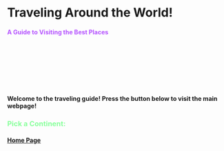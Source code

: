  <html> 
 <head>
  
<meta name="description" content="World Traveling">
<meta name="keywords" content="HTML/CSS, Google Code In, Traveling">
<meta name="author" content="Krushi Shah">
<meta charset="UTF-8">
<link rel="stylesheet" href="style.css">
<link rel="robots.txt" href="robots.txt">

<meta name="robots" content="noindex, nofollow">

<style> 
	

	img{
		display: block;
  		margin-left: auto;
		margin-right: auto;
	}
	
	.title2{
		 color:#8aff9d;
	}
	
</style>
 </head> 
 
 <body class="body"> 
 
 <h1 class = "title">  Traveling Around the World!  </h1> 
 <h4> <font color="#b554ff"> A Guide to Visiting the Best Places </font> </h4> 
<marquee> <img class="image" src="https://clipartion.com/wp-content/uploads/2016/05/earth-clip-art-free-clipart-images.png" style="width: 100px;height:100px"> </marquee>

<h4>  Welcome to the traveling guide! Press the button below to visit the main webpage! </h4> 

<h3 class="title2" > Pick a Continent: </h3>  

<font  color= "#8aff9d">
	<h4> <a href="Traveling.html"> Home Page </a> </h4>
</font>



 
 
 </body> 
 
 </html> 
